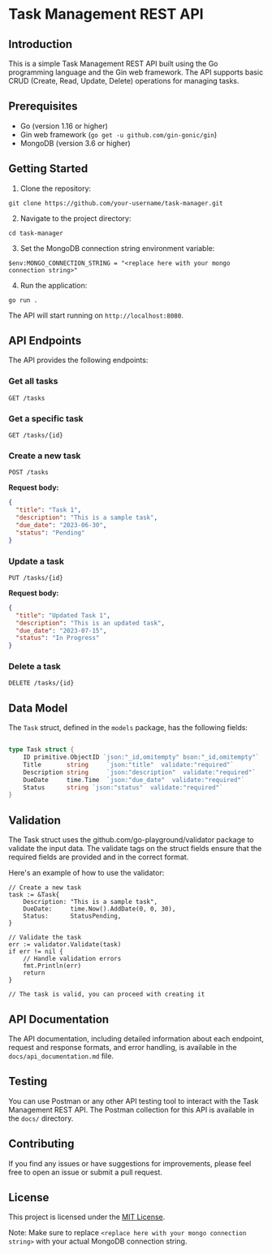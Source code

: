 # Task Management REST API

## Introduction
This is a simple Task Management REST API built using the Go programming language and the Gin web framework. The API supports basic CRUD (Create, Read, Update, Delete) operations for managing tasks.

## Prerequisites
- Go (version 1.16 or higher)
- Gin web framework (`go get -u github.com/gin-gonic/gin`)
- MongoDB (version 3.6 or higher)

## Getting Started

1. Clone the repository:
```
git clone https://github.com/your-username/task-manager.git
```

2. Navigate to the project directory:
```
cd task-manager
```

3. Set the MongoDB connection string environment variable:
```
$env:MONGO_CONNECTION_STRING = "<replace here with your mongo connection string>"
```


4. Run the application:
```
go run .
```

The API will start running on `http://localhost:8080`.

## API Endpoints

The API provides the following endpoints:

### Get all tasks
```
GET /tasks
```

### Get a specific task
```
GET /tasks/{id}
```

### Create a new task
```
POST /tasks
```
**Request body:**
```json
{
  "title": "Task 1",
  "description": "This is a sample task",
  "due_date": "2023-06-30",
  "status": "Pending"
}
```

### Update a task
```
PUT /tasks/{id}
```
**Request body:**
```json
{
  "title": "Updated Task 1",
  "description": "This is an updated task",
  "due_date": "2023-07-15",
  "status": "In Progress"
}
```

### Delete a task
```
DELETE /tasks/{id}
```

## Data Model
The `Task` struct, defined in the `models` package, has the following fields:

```go

type Task struct {
	ID primitive.ObjectID `json:"_id,omitempty" bson:"_id,omitempty"`
	Title       string     `json:"title"  validate:"required"`
	Description string     `json:"description"  validate:"required"`
	DueDate     time.Time  `json:"due_date"  validate:"required"`
	Status      string `json:"status"  validate:"required"`
}
```

## Validation
The Task struct uses the github.com/go-playground/validator package to validate the input data. The validate tags on the struct fields ensure that the required fields are provided and in the correct format.

Here's an example of how to use the validator:

```
// Create a new task
task := &Task{
	Description: "This is a sample task",
	DueDate:     time.Now().AddDate(0, 0, 30),
	Status:      StatusPending,
}

// Validate the task
err := validator.Validate(task)
if err != nil {
	// Handle validation errors
	fmt.Println(err)
	return
}

// The task is valid, you can proceed with creating it

```

## API Documentation
The API documentation, including detailed information about each endpoint, request and response formats, and error handling, is available in the `docs/api_documentation.md` file.

## Testing
You can use Postman or any other API testing tool to interact with the Task Management REST API. The Postman collection for this API is available in the `docs/` directory.

## Contributing
If you find any issues or have suggestions for improvements, please feel free to open an issue or submit a pull request.

## License
This project is licensed under the [MIT License](LICENSE).

Note: Make sure to replace `<replace here with your mongo connection string>` with your actual MongoDB connection string.